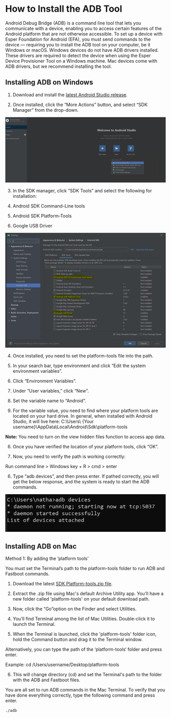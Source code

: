 # How to Install the ADB Tool 


Android Debug Bridge (ADB) is a command line tool that lets you communicate with a device, enabling you to access certain features of the Android platform that are not otherwise accessible. To set up a device with Esper Foundation for Android (EFA), you must send commands to the device — requiring you to install the ADB tool on your computer, be it Windows or macOS. Windows devices do not have ADB drivers installed. These drivers are required to detect the device when using the Esper Device Provisioner Tool on a Windows machine. Mac devices come with ADB drivers, but we recommend installing the tool.

## Installing ADB on Windows

  

1.  Download and install the [latest Android Studio release](https://developer.android.com/studio/?gclid=Cj0KCQjwlK-WBhDjARIsAO2sErQ3FhMhdHO-0UKUBK95BreC4H75i8aO59QfJ6YVUe7DxqC2YPVj59gaAo2JEALw_wcB&gclsrc=aw.ds).
    
2.  Once installed, click the “More Actions” button, and select “SDK Manager” from the drop-down.
    

![](./images/adb/1-menu.png)

3.  In the SDK manager, click “SDK Tools” and select the following for installation:
    

1.  Android SDK Command-Line tools
    
2.  Android SDK Platform-Tools
    
3.  Google USB Driver
    

![](./images/adb/2-androidtools.PNG)

4.  Once installed, you need to set the platform-tools file into the path.
    

1.  In your search bar, type environment and click “Edit the system environment variables”.
    
2.  Click “Environment Variables”.
    
3.  Under “User variables,” click “New”.
    
4.  Set the variable name to “Android”.
    
5.  For the variable value, you need to find where your platform tools are located on your hard drive. In general, when installed with Android Studio, it will live here: C:\Users\ {Your username}\AppData\Local\Android\Sdk\platform-tools
    

**Note:** You need to turn on the view hidden files function to access app data.

6.  Once you have verified the location of your platform tools, click “OK”.
    

5.  Now, you need to verify the path is working correctly:
    

Run command line > Windows key + R > cmd > enter

6.  Type “adb devices”, and then press enter. If pathed correctly, you will get the below response, and the system is ready to start the ADB commands.
    

![](./images/adb/3-androidtools.PNG)

## Installing ADB on Mac

Method 1: By adding the ‘platform tools’

You must set the Terminal’s path to the platform-tools folder to run ADB and Fastboot commands.

1.  Download the latest [SDK Platform-tools.zip file](https://dl.google.com/android/repository/platform-tools-latest-darwin.zip).
    
2.  Extract the .zip file using Mac's default Archive Utility app. You'll have a new folder called 'platform-tools' on your default download path.
    
3.  Now, click the “Go”option on the Finder and select Utilities.
    
4.  You'll find Terminal among the list of Mac Utilities. Double-click it to launch the Terminal.
    

  

5.  When the Terminal is launched, click the 'platform-tools' folder icon, hold the Command button and drag it to the Terminal window.

<!-- ![](./images/adb/ADBInstall.gif) -->
    

Alternatively, you can type the path of the ‘platform-tools‘ folder and press enter.

Example: cd /Users/username/Desktop/platform-tools

<!-- ![](./images/adb/ADBMethod2.gif) -->

6.  This will change directory (cd) and set the Terminal's path to the folder with the ADB and Fastboot files.
    

You are all set to run ADB commands in the Mac Terminal. To verify that you have done everything correctly, type the following command and press enter.

```
./adb
```

